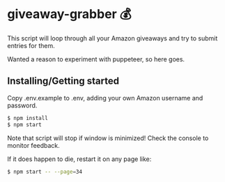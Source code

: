 # giveaway-grabber 💰

This script will loop through all your Amazon giveaways and try to submit entries for them. 

Wanted a reason to experiment with puppeteer, so here goes.

## Installing/Getting started

Copy .env.example to .env, adding your own Amazon username and password.

```bash
$ npm install
$ npm start
```

Note that script will stop if window is minimized! Check the console to monitor feedback.

If it does happen to die, restart it on any page like:

```bash
$ npm start -- --page=34
```

